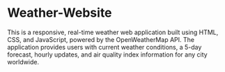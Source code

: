# Weather-Website
This is a responsive, real-time weather web application built using HTML, CSS, and JavaScript, powered by the OpenWeatherMap API. The application provides users with current weather conditions, a 5-day forecast, hourly updates, and air quality index information for any city worldwide.
